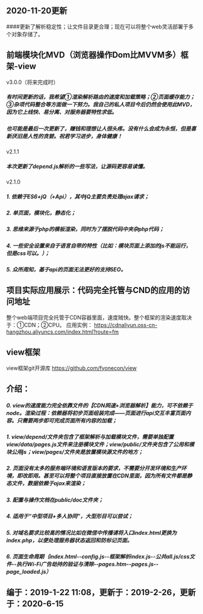 ## 2020-11-20更新
####更新了解析稳定性；让文件目录更合理；现在可以将整个web灵活部署于多个对象存储了。

## 前端模块化MVD（浏览器操作Dom比MVVM多）框架-view
v3.0.0（将来完成时）
##### 有时间更新的话，我希望①渲染解析路由的速度和加载策略；②页面缓存能力；③杂项代码整合等方面做一下努力。我自己的私人项目今后仍然会使用此MVD，因为它上线快、易分离、对服务器要特性求低。
##### 也可能是最后一次更新了，赚钱和理想让人很头疼。没有什么会成为永恒，但是喜新厌旧是人性的贪婪。祝君学习进步，身体健康！
v2.1.1
##### 本次更新了depend.js解析的一些写法，让源码更容易读懂。
v2.1.0
##### 1. 依赖于ES6+jQ（+Api），其中jQ主要负责处理ajax请求；
##### 2. 单页面，模块化，静态化；
##### 3. 思维来源于php的模板渲染，同时为了摆脱代码中夹杂php代码；
##### 4. 一些安全设置来自于语言自带的特性（比如：模块页面上添加的js不能运行，但是css可以。）；
##### 5. 众所周知，基于api的页面无法更好的支持SEO。

## 项目实际应用展示：代码完全托管与CND的应用的访问地址
整个web端项目完全托管于CDN容器里面，速度贼快。整个框架的渲染速度取决于：①CDN；②CPU。
应用实例：
https://cdnaliyun.oss-cn-hangzhou.aliyuncs.com/index.html?route=fm

## view框架

view框架git开源库
https://github.com/fyonecon/view


## 介绍：
##### 0. view的速度能力完全依靠文件的【CDN网速+浏览器解析】能力，可不依赖于node。渲染过程：依赖器将初步页面组装完成——页面进行api交互丰富页面内容。只需要两步即可完成页面所有内容的加载；
##### 1. view/depend/文件夹包含了框架解析与加载模块文件，需要单独配置view/data/pages.js文件来注册模块文件；view/public/文件夹包含了公用和模块公用js；view/pages/文件夹是放置模块源文件的地方；
##### 2. 页面没有太多的服务端环境和语言版本的要求，不需要分开发环境和生产环境，即改即用。甚至可以将整个项目直接放置在CDN里面，因为所有文件都是静态文件，数据依赖于ajax来渲染；
##### 3. 配置与操作文档在public/doc文件夹；
##### 4. 适用于“中型项目+多人协同”，大型形目可以尝试；
##### 5. 对域名要求比较高的情况比如在微信中传播请将入口index.html更换为index.php，以便处理服务器状态返回和防标记页面。 
##### 6. 页面生命周期（index.html--config.js--框架解析index.js--公共all.js/css文件--执行Wi-Fi广告劫持的验证与清除--pages.htm--pages.js--page_loaded.js）

## 编于：2019-1-22 11:08，更新于：2019-2-26，更新于：2020-6-15
